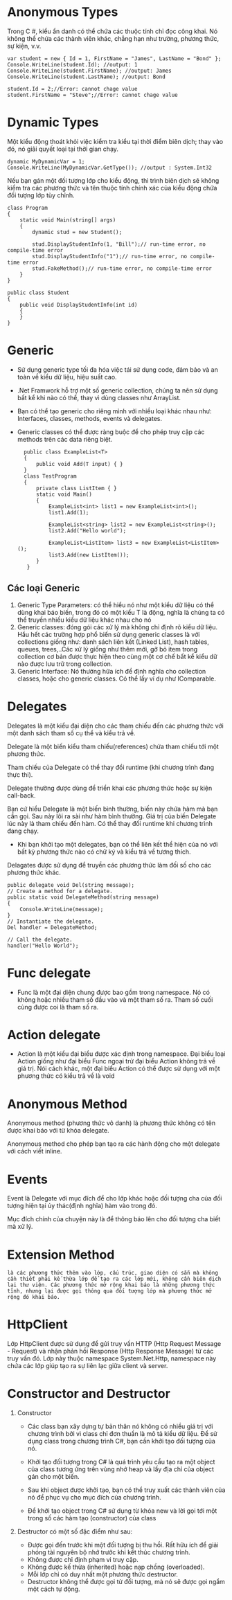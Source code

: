 # Anonymous Types

Trong C #, kiểu ẩn danh có thể chứa các thuộc tính chỉ đọc công khai. Nó không thể chứa các thành viên khác, chẳng hạn như trường, phương thức, sự kiện, v.v.



    var student = new { Id = 1, FirstName = "James", LastName = "Bond" };
    Console.WriteLine(student.Id); //output: 1
    Console.WriteLine(student.FirstName); //output: James
    Console.WriteLine(student.LastName); //output: Bond

    student.Id = 2;//Error: cannot chage value
    student.FirstName = "Steve";//Error: cannot chage value

# Dynamic Types
Một kiểu động thoát khỏi việc kiểm tra kiểu tại thời điểm biên dịch; thay vào đó, nó giải quyết loại tại thời gian chạy.
    
    dynamic MyDynamicVar = 1;
    Console.WriteLine(MyDynamicVar.GetType()); //output : System.Int32

Nếu bạn gán một đối tượng lớp cho kiểu động, thì trình biên dịch sẽ không kiểm tra các phương thức và tên thuộc tính chính xác của kiểu động chứa đối tượng lớp tùy chỉnh.

    class Program
    {
        static void Main(string[] args)
        {
            dynamic stud = new Student();

            stud.DisplayStudentInfo(1, "Bill");// run-time error, no compile-time error
            stud.DisplayStudentInfo("1");// run-time error, no compile-time error
            stud.FakeMethod();// run-time error, no compile-time error
        }
    }

    public class Student
    {
        public void DisplayStudentInfo(int id)
        {
        }
    }

# Generic
* Sử dụng generic type tối đa hóa việc tái sử dụng code, đảm bảo và an toàn về kiểu dữ liệu, hiệu suất cao.
* .Net Framwork hỗ trợ một số generic collection, chúng ta nên sử dụng bất kể khi nào có thể, thay vì dùng classes như ArrayList.
* Bạn có thể tạo generic cho riêng mình với nhiều loại khác nhau như: Interfaces, classes, methods, events và delegates.
* Generic classes có thể được ràng buộc để cho phép truy cập các methods trên các data riêng biệt.

        public class ExampleList<T>
        {
            public void Add(T input) { }
        }
        class TestProgram
        {
            private class ListItem { }
            static void Main()
            {
                ExampleList<int> list1 = new ExampleList<int>();
                list1.Add(1);

                ExampleList<string> list2 = new ExampleList<string>();
                list2.Add("Hello world");

                ExampleList<ListItem> list3 = new ExampleList<ListItem>();
                list3.Add(new ListItem());
            }
         }

## Các loại Generic
1. Generic Type Parameters: có thể hiểu nó như một kiểu dữ liệu có thể dùng khai báo biến, trong đó có một kiểu T là động, nghĩa là chúng ta có thể truyền nhiều kiểu dữ liệu khác nhau cho nó
2. Generic classes: đóng gói các xử lý mà không chỉ định rõ kiểu dữ liệu. Hầu hết các trường hợp phổ biến sử dụng generic classes là với collections giống như: danh sách liên kết (Linked List), hash tables, queues, trees,..Các xử lý giống như thêm mới, gỡ bỏ item trong collection cơ bản được thực hiện theo cùng một cơ chế bất kể kiểu dữ nào được lưu trữ trong collection.
3. Generic Interface: Nó thường hữa ích để định nghĩa cho collection classes, hoặc cho generic classes. Có thể lấy ví dụ như IComparable<T>.

# Delegates

Delegates là một kiểu đại diện cho các tham chiếu đến các phương thức với một danh sách tham số cụ thể và kiểu trả về.

Delegate là một biến kiểu tham chiếu(references) chứa tham chiếu tới một phương thức.

Tham chiếu của Delegate có thể thay đổi runtime (khi chương trình đang thực thi).

Delegate thường được dùng để triển khai các phương thức hoặc sự kiện call-back.

Bạn cứ hiểu Delegate là một biến bình thường, biến này chứa hàm mà bạn cần gọi. Sau này lôi ra sài như hàm bình thường. Giá trị của biến Delegate lúc này là tham chiếu đến hàm. Có thể thay đổi runtime khi chương trình đang chạy.

+ Khi bạn khởi tạo một delegates, bạn có thể liên kết thể hiện của nó với bất kỳ phương thức nào có chữ ký và kiểu trả về tương thích.

Delagates được sử dụng để truyền các phương thức làm đối số cho các phương thức khác.

    public delegate void Del(string message);
    // Create a method for a delegate.
    public static void DelegateMethod(string message)
    {
        Console.WriteLine(message);
    }
    // Instantiate the delegate.
    Del handler = DelegateMethod;

    // Call the delegate.
    handler("Hello World");

# Func delegate

* Func là một đại diện chung được bao gồm trong namespace. Nó có không hoặc nhiều tham số đầu vào và một tham số ra. Tham số cuối cùng được coi là tham số ra.

# Action delegate

+ Action là một kiểu đại biểu được xác định trong namespace. Đại biểu loại Action giống như đại biểu Func ngoại trừ đại biểu Action không trả về giá trị. Nói cách khác, một đại biểu Action có thể được sử dụng với một phương thức có kiểu trả về là void

# Anonymous Method
Anonymous method (phương thức vô danh) là phương thức không có tên được khai báo với từ khóa delegate. 

Anonymous method cho phép bạn tạo ra các hành động cho một delegate với cách viết inline. 
# Events
Event là Delegate với mục đích để cho lớp khác hoặc đối tượng cha của đối tượng hiện tại ủy thác(định nghĩa) hàm vào trong đó.

Mục đích chính của chuyện này là để thông báo lên cho đối tượng cha biết mà xử lý.

# Extension Method

    là các phương thức thêm vào lớp, cấu trúc, giao diện có sẵn mà không cần thiết phải kế thừa lớp để tạo ra các lớp mới, không cần biên dịch lại thư viện. Các phương thức mở rộng khai báo là những phương thức tĩnh, nhưng lại được gọi thông qua đối tượng lớp mà phương thức mở rộng đó khai báo. 

# HttpClient

Lớp HttpClient được sử dụng để gửi truy vấn HTTP (Http Request Message - Request) và nhận phản hồi Response (Http Response Message) từ các truy vấn đó. Lớp này thuộc namespace System.Net.Http, namespace này chứa các lớp giúp tạo ra sự liên lạc giữa client và server. 

# Constructor and Destructor

1. Constructor
    *    Các class bạn xây dựng  tự bản thân nó không có nhiều giá trị với chương trình bởi vì class chỉ đơn thuần là mô tả kiểu dữ liệu. Để sử dụng class trong chương trình C#, bạn cần khởi tạo đối tượng của nó.

    * Khởi tạo đối tượng trong C# là quá trình yêu cầu tạo ra một object của class tương ứng trên vùng nhớ heap và lấy địa chỉ của object gán cho một biến.

    * Sau khi object được khởi tạo, bạn có thể truy xuất các thành viên của nó để phục vụ cho mục đích của chương trình.

    * Để khởi tạo object trong C# sử dụng từ khóa new và lời gọi tới một trong số các hàm tạo (constructor) của class

2. Destructor có một số đặc điểm như sau:

    * Được gọi đến trước khi một đối tượng bị thu hồi. Rất hữu ích để giải phóng tài nguyên bộ nhớ trước khi kết thúc chương trình.
    * Không được chỉ định phạm vi truy cập.
    * Không được kế thừa (inherited) hoặc nạp chồng (overloaded).
    * Mỗi lớp chỉ có duy nhất một phương thức destructor.
    * Destructor không thể được gọi từ đối tượng, mà nó sẽ được gọi ngầm một cách tự động.






